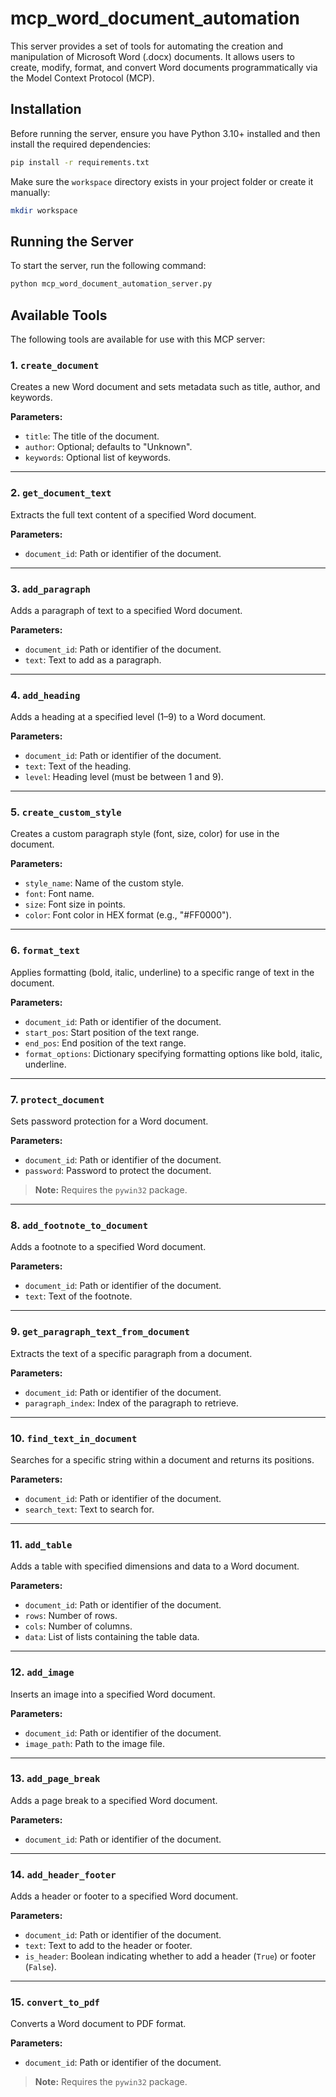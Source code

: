 # mcp_word_document_automation

This server provides a set of tools for automating the creation and manipulation of Microsoft Word (.docx) documents. It allows users to create, modify, format, and convert Word documents programmatically via the Model Context Protocol (MCP).

## Installation

Before running the server, ensure you have Python 3.10+ installed and then install the required dependencies:

```bash
pip install -r requirements.txt
```

Make sure the `workspace` directory exists in your project folder or create it manually:

```bash
mkdir workspace
```

## Running the Server

To start the server, run the following command:

```bash
python mcp_word_document_automation_server.py
```

## Available Tools

The following tools are available for use with this MCP server:

### 1. `create_document`
Creates a new Word document and sets metadata such as title, author, and keywords.

**Parameters:**
- `title`: The title of the document.
- `author`: Optional; defaults to "Unknown".
- `keywords`: Optional list of keywords.

---

### 2. `get_document_text`
Extracts the full text content of a specified Word document.

**Parameters:**
- `document_id`: Path or identifier of the document.

---

### 3. `add_paragraph`
Adds a paragraph of text to a specified Word document.

**Parameters:**
- `document_id`: Path or identifier of the document.
- `text`: Text to add as a paragraph.

---

### 4. `add_heading`
Adds a heading at a specified level (1–9) to a Word document.

**Parameters:**
- `document_id`: Path or identifier of the document.
- `text`: Text of the heading.
- `level`: Heading level (must be between 1 and 9).

---

### 5. `create_custom_style`
Creates a custom paragraph style (font, size, color) for use in the document.

**Parameters:**
- `style_name`: Name of the custom style.
- `font`: Font name.
- `size`: Font size in points.
- `color`: Font color in HEX format (e.g., "#FF0000").

---

### 6. `format_text`
Applies formatting (bold, italic, underline) to a specific range of text in the document.

**Parameters:**
- `document_id`: Path or identifier of the document.
- `start_pos`: Start position of the text range.
- `end_pos`: End position of the text range.
- `format_options`: Dictionary specifying formatting options like bold, italic, underline.

---

### 7. `protect_document`
Sets password protection for a Word document.

**Parameters:**
- `document_id`: Path or identifier of the document.
- `password`: Password to protect the document.

> **Note:** Requires the `pywin32` package.

---

### 8. `add_footnote_to_document`
Adds a footnote to a specified Word document.

**Parameters:**
- `document_id`: Path or identifier of the document.
- `text`: Text of the footnote.

---

### 9. `get_paragraph_text_from_document`
Extracts the text of a specific paragraph from a document.

**Parameters:**
- `document_id`: Path or identifier of the document.
- `paragraph_index`: Index of the paragraph to retrieve.

---

### 10. `find_text_in_document`
Searches for a specific string within a document and returns its positions.

**Parameters:**
- `document_id`: Path or identifier of the document.
- `search_text`: Text to search for.

---

### 11. `add_table`
Adds a table with specified dimensions and data to a Word document.

**Parameters:**
- `document_id`: Path or identifier of the document.
- `rows`: Number of rows.
- `cols`: Number of columns.
- `data`: List of lists containing the table data.

---

### 12. `add_image`
Inserts an image into a specified Word document.

**Parameters:**
- `document_id`: Path or identifier of the document.
- `image_path`: Path to the image file.

---

### 13. `add_page_break`
Adds a page break to a specified Word document.

**Parameters:**
- `document_id`: Path or identifier of the document.

---

### 14. `add_header_footer`
Adds a header or footer to a specified Word document.

**Parameters:**
- `document_id`: Path or identifier of the document.
- `text`: Text to add to the header or footer.
- `is_header`: Boolean indicating whether to add a header (`True`) or footer (`False`).

---

### 15. `convert_to_pdf`
Converts a Word document to PDF format.

**Parameters:**
- `document_id`: Path or identifier of the document.

> **Note:** Requires the `pywin32` package.
